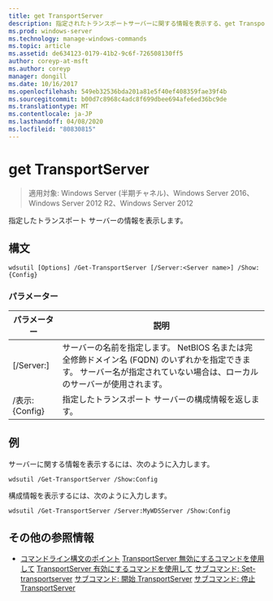 ```yaml
---
title: get TransportServer
description: 指定されたトランスポートサーバーに関する情報を表示する、get TransportServer の Windows コマンドに関するトピック。
ms.prod: windows-server
ms.technology: manage-windows-commands
ms.topic: article
ms.assetid: de634123-0179-41b2-9c6f-726508130ff5
author: coreyp-at-msft
ms.author: coreyp
manager: dongill
ms.date: 10/16/2017
ms.openlocfilehash: 549eb32536bda201a81e5f40ef408359fae39f4b
ms.sourcegitcommit: b00d7c8968c4adc8f699dbee694afe6ed36bc9de
ms.translationtype: MT
ms.contentlocale: ja-JP
ms.lasthandoff: 04/08/2020
ms.locfileid: "80830815"
---
```

# <a name="get-transportserver"></a>get TransportServer

>適用対象: Windows Server (半期チャネル)、Windows Server 2016、Windows Server 2012 R2、Windows Server 2012

指定したトランスポート サーバーの情報を表示します。

## <a name="syntax"></a>構文
```
wdsutil [Options] /Get-TransportServer [/Server:<Server name>] /Show:{Config}
```
### <a name="parameters"></a>パラメーター
|パラメーター|説明|
|-------|--------|
|[/Server:<Server name>]|サーバーの名前を指定します。 NetBIOS 名または完全修飾ドメイン名 (FQDN) のいずれかを指定できます。 サーバー名が指定されていない場合は、ローカルのサーバーが使用されます。|
|/表示: {Config}|指定したトランスポート サーバーの構成情報を返します。|
## <a name="examples"></a><a name=BKMK_examples></a>例
サーバーに関する情報を表示するには、次のように入力します。
```
wdsutil /Get-TransportServer /Show:Config
```
構成情報を表示するには、次のように入力します。
```
wdsutil /Get-TransportServer /Server:MyWDSServer /Show:Config
```
## <a name="additional-references"></a>その他の参照情報
- [コマンドライン構文のポイント](command-line-syntax-key.md)
[TransportServer 無効にするコマンドを使用して](using-the-disable-transportserver-command.md)
[TransportServer 有効にするコマンドを使用して](using-the-enable-transportserver-command.md)
[サブコマンド: Set-transportserver](subcommand-set-transportserver.md)
[サブコマンド: 開始 TransportServer](subcommand-start-transportserver.md)
[サブコマンド: 停止 TransportServer](subcommand-stop-transportserver.md)

